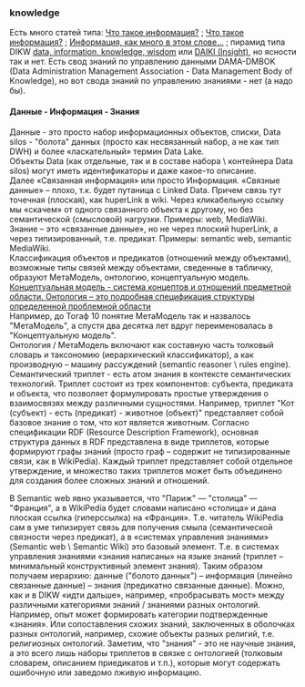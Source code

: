 ### knowledge
Есть много статей типа: [Что такое информация?](https://habr.com/ru/articles/456276/) ; [Что такое информация?](https://habr.com/ru/companies/habr/articles/861576/) ; [Информация, как много в этом слове…](https://habr.com/ru/articles/713376/) ; 
пирамид типа DIKW [data, information, knowledge, wisdom](https://ru.wikipedia.org/wiki/DIKW) или [DAIKI (Insight)](https://aimod2.com/docs/03-data-semantics/daiki-the-semantic-chain/), но ясности так и нет.
Есть свод знаний по управлению данными DAMA-DMBOK (Data Administration Management Association - Data Management Body of Knowledge), но вот свода знаний по управлению знаниями - нет (а надо бы). 

#### Данные - Информация - Знания
Данные - это просто набор информационных объектов, списки, Data silos - "болота" данных (просто как несвязанный набор, а не как тип DWH) и более «ласкательный» термин Data Lake.  
Объекты Data (как отдельные, так и в составе набора \ контейнера Data silos) могут иметь идентификаторы и даже какое-то описание.  
Далее «Связанная информация» или просто Информация. «Связные данные» – плохо, т.к. будет путаница с Linked Data. Причем связь тут точечная (плоская), как huperLink в wiki. Через кликабельную ссылку мы «скачем» от одного связанного объекта к другому, но без семантической (смысловой) нагрузки. Примеры: web, MediaWiki.  
Знание – это «связанные данные», но не через плоский huperLink, а через типизированный, т.е. предикат. Примеры: semantic web, semantic MediaWiki.  
Классификация объектов и предикатов (отношений между объектами), возможные типы связей между объектами, сведенные в табличку, образуют МетаМодель, онтологию, концептуальную модель.  
[Концептуальная модель - система концептов и отношений предметной области. Онтология – это подробная спецификация структуры определенной проблемной области](https://mei06.narod.ru/sem6/pz/shpora/lec7.htm)  
Например, до Тогаф 10 понятие МетаМодель так и назвалось "МетаМодель", а спустя два десятка лет вдруг переименовалась в "Концептуальную модель".   
Онтология / МетаМодель включают как составную часть толковый словарь и таксономию (иерархический классификатор), а как производную – машину рассуждений (semantic reasoner \ rules engine).
Семантический триплет - есть атом знания в контексте семантических технологий. Триплет состоит из трех компонентов: субъекта, предиката и объекта, что позволяет формулировать простые утверждения о взаимосвязях между различными сущностями. Например, триплет "Кот (субъект) - есть (предикат) - животное (объект)" представляет собой базовое знание о том, что кот является животным.
Согласно спецификации RDF (Resource Description Framework), основная структура данных в RDF представлена в виде триплетов, которые формируют графы знаний (просто граф – содержит не типизированные связи, как в WikiPedia). Каждый триплет представляет собой отдельное утверждение, и множество таких триплетов может быть объединено для создания более сложных знаний и отношений. 

В Semantic web явно указывается, что "Париж" — "столица" — "Франция", а в WikiPedia будет словами написано «столица» и дана плоская ссылка (гиперссылка) на «Франция». Т.е. читатель WikiPedia сам в уме типизирует связь для получения смыла (семантической связности через предикат), а в «системах управления знаниями» (Semantic web \ Semantic Wiki) это базовый элемент. Т.е. в системах управления знаниями «знания написаны» на языке знаний (триплет – минимальный конструктивный элемент знания). 
Таким образом получаем иерархию: данные ("болото данных") – информация (линейно связанные данные) – знания (предикатно связанные данные). Можно, как и в DIKW «идти дальше», например, «пробрасывать мост» между различными категориями знаний / знаниями разных онтологий. Например, опыт может формировать категории подтвержденные «знания». Или сопоставления схожих знаний, заключенных в оболочках разных онтологий, например, схожие объекты разных религий, т.е. религиозных онтологий. Заметим, что "знания" - это не научные знания, а это всего лишь наборы триплетов в связке с онтологией (толковым словарем, описанием приедикатов и т.п.), которые могут содержать ошибочную или заведомо лживую информацию.  

